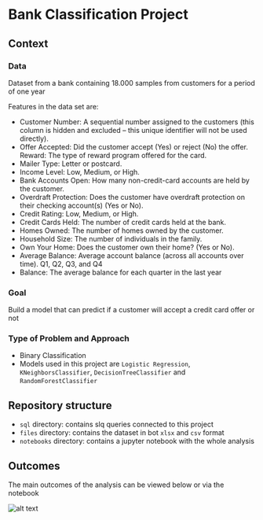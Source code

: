 # Bank Classification Project

## Context

### Data
Dataset from a bank containing 18.000 samples from customers for a period of one year

Features in the data set are:
- Customer Number: A sequential number assigned to the customers (this column is hidden and excluded – this unique identifier will not be used directly).
- Offer Accepted: Did the customer accept (Yes) or reject (No) the offer. Reward: The type of reward program offered for the card.
- Mailer Type: Letter or postcard.
- Income Level: Low, Medium, or High.
- Bank Accounts Open: How many non-credit-card accounts are held by the customer.
- Overdraft Protection: Does the customer have overdraft protection on their checking account(s) (Yes or No).
- Credit Rating: Low, Medium, or High.
- Credit Cards Held: The number of credit cards held at the bank.
- Homes Owned: The number of homes owned by the customer.
- Household Size: The number of individuals in the family.
- Own Your Home: Does the customer own their home? (Yes or No).
- Average Balance: Average account balance (across all accounts over time). Q1, Q2, Q3, and Q4
- Balance: The average balance for each quarter in the last year


### Goal 
Build a model that can predict if a customer will accept a credit card offer or not

### Type of Problem and Approach
- Binary Classification 
- Models used in this project are `Logistic Regression`, `KNeighborsClassifier`, `DecisionTreeClassifier` and `RandomForestClassifier`


## Repository structure

- `sql` directory: contains slq queries connected to this project
- `files` directory: contains the dataset in bot `xlsx` and `csv` format
- `notebooks` directory: contains a jupyter notebook with the whole analysis

## Outcomes

The main outcomes of the analysis can be viewed below or via the notebook

![alt text](https://raw.githubusercontent.com/nataschaberg/mid_data_classification/master/model_results.png)

